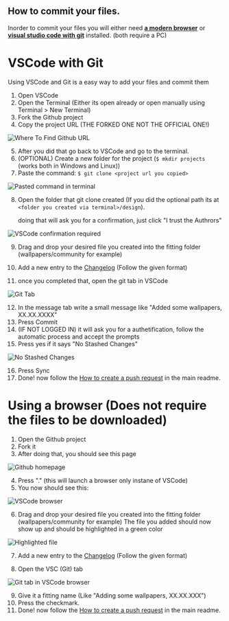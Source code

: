 ## How to commit your files.

Inorder to commit your files you will either need [**a modern browser**](#using-a-browser-does-not-require-the-files-to-be-downloaded) or [**visual studio code with git**](#vscode-with-git) installed. (both require a PC)

# VSCode with Git

Using VSCode and Git is a easy way to add your files and commit them

1. Open VSCode 
2. Open the Terminal (Either its open already or open manually using Terminal > New Terminal)
3. Fork the Github project
4. Copy the project URL (THE FORKED ONE NOT THE OFFICIAL ONE!)    

![Where To Find Github URL](.tutorial/images/whereToFindGitURL.png)

5. After you did that go back to VSCode and go to the terminal.
6. (OPTIONAL) Create a new folder for the project (`$ mkdir projects` (works both in Windows and Linux))
7. Paste the command: `$ git clone <project url you copied>`
   
![Pasted command in terminal](.tutorial/images/gitCommandInTerminal.png)

8. Open the folder that git clone created (If you did the optional path its at `<folder you created via terminal>/design`).

    doing that will ask you for a confirmation, just click "I trust the Authrors"

![VSCode confirmation required](.tutorial/images/trustAuthors.png)

9. Drag and drop your desired file you created into the fitting folder (wallpapers/community for example) 

10. Add a new entry to the [Changelog](CHANGELOG.md) (Follow the given format)

11. once you completed that, open the git tab in VSCode

![Git Tab](.tutorial/images/gitTab.png)

12. In the message tab write a small message like "Added some wallpapers, XX.XX.XXXX"
13. Press Commit
14. (IF NOT LOGGED IN) it will ask you for a authetification, follow the automatic process and accept the prompts
15. Press yes if it says "No Stashed Changes"
    
![No Stashed Changes](.tutorial/images/vscodeNoStashedChanges.png)

16. Press Sync
17. Done! now follow the [How to create a push request](README.md#how-to-create-a-push-request) in the main readme.




# Using a browser (Does not require the files to be downloaded)

1. Open the Github project
2. Fork it
3. After doing that, you should see this page

![Github homepage](.tutorial/images/gitProjectHomepage.png)

4. Press "." (this will launch a browser only instane of VSCode)
5. You now should see this:

![VSCode browser](.tutorial/images/vscodeInBrowser.png)

6. Drag and drop your desired file you created into the fitting folder (wallpapers/community for example)
   The file you added should now show up and should be highlighted in a green color

![Highlighted file](.tutorial/images/fileUploadedHighlighted.png)

7. Add a new entry to the [Changelog](CHANGELOG.md) (Follow the given format)

8. Open the VSC (Git) tab

![Git tab in VSCode browser](.tutorial/images/gitTabOnline.png)

9. Give it a fitting name (Like "Adding some wallpapers, XX.XX.XXX")
10. Press the checkmark.
11. Done! now follow the [How to create a push request](README.md#how-to-create-a-push-request) in the main readme.